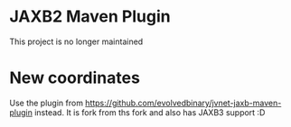 # JAXB2 Maven Plugin

This project is no longer maintained

# New coordinates

Use the plugin from https://github.com/evolvedbinary/jvnet-jaxb-maven-plugin instead. It is fork from ths fork and also has JAXB3 support :D
